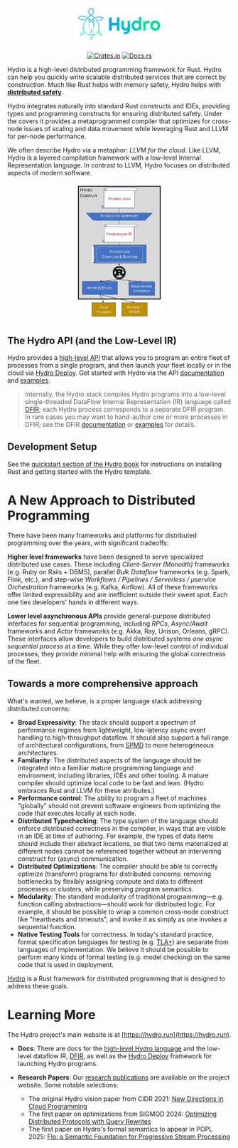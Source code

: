 <h1 align="center">
    <img src="https://raw.githubusercontent.com/hydro-project/hydro/main/docs/static/img/hydro-logo.svg" width="200" alt='"hf"'>
</h1>
<p align="center">
    <a href="https://crates.io/crates/hydro_lang"><img src="https://img.shields.io/crates/v/hydro_lang?style=flat-square&logo=rust" alt="Crates.io"></a>
    <a href="https://docs.rs/hydro_lang/"><img src="https://img.shields.io/badge/docs.rs-Hydro-blue?style=flat-square&logo=read-the-docs&logoColor=white" alt="Docs.rs"></a>
</p>

Hydro is a high-level distributed programming framework for Rust. Hydro can help you quickly write scalable distributed services that are correct by construction. Much like Rust helps with memory safety, Hydro helps with [**distributed safety**](https://hydro.run/docs/hydro/correctness.md).

Hydro integrates naturally into standard Rust constructs and IDEs, providing types and programming constructs for ensuring distributed safety. Under the covers it provides a metaprogrammed compiler that optimizes for cross-node issues of scaling and data movement while leveraging Rust and LLVM for per-node performance.

We often describe Hydro via a metaphor: *LLVM for the cloud*. Like LLVM, Hydro is a layered compilation framework with a low-level Internal Representation language. In contrast to LLVM, Hydro focuses on distributed aspects of modern software.

<div align="center">
  <img src="docs/static/img/hydro-stack.png" alt="Image description" width="200">
</div>


## The Hydro API (and the Low-Level IR)
Hydro provides a [high-level API](https://hydro.run/docs/hydro) that allows you to program an entire fleet of processes from a single program, and then launch your fleet locally or in the cloud via [Hydro Deploy](https://hydro.run/docs/deploy). Get started with Hydro via the API [documentation](https://hydro.run/docs/hydro) and [examples](https://github.com/hydro-project/hydro/tree/main/hydro_test/examples).

> Internally, the Hydro stack compiles Hydro programs into a low-level single-threaded DataFlow Internal Representation (IR) language called [DFIR](https://hydro.run/docs/dfir); each Hydro process corresponds to a separate DFIR program. In rare cases you may want to hand-author one or more processes in DFIR; see the DFIR [documentation](https://hydro.run/docs/dfir) or [examples](https://github.com/hydro-project/hydro/tree/main/dfir_rs/examples) for details.

## Development Setup

See the [quickstart section of the Hydro book](https://hydro.run/docs/hydro/quickstart/) for instructions on installing Rust and getting started with the Hydro template.

# A New Approach to Distributed Programming
There have been many frameworks and platforms for distributed programming over the years, with significant tradeoffs:

**Higher level frameworks** have been designed to serve specialized distributed use cases. These including *Client-Server (Monolith)* frameworks  (e.g. Ruby on Rails + DBMS), parallel *Bulk Dataflow* frameworks (e.g. Spark, Flink, etc.), and step-wise *Workflows / Pipelines / Serverless / μservice Orchestration* frameworks (e.g. Kafka, Airflow). All of these frameworks offer limited expressibility and are inefficient outside their sweet spot. Each one ties developers' hands in different ways.

**Lower level asynchronous APIs** provide general-purpose distributed interfaces for sequential programming, including
    *RPCs*, *Async/Await* frameworks and *Actor* frameworks (e.g. Akka, Ray, Unison, Orleans, gRPC). These interfaces allow developers to build distributed systems *one async sequential process* at a time. While they offer low-level control of individual processes, they provide minimal help with ensuring the global correctness of the fleet.

## Towards a more comprehensive approach
What's wanted, we believe, is a proper language stack addressing distributed concerns:

- **Broad Expressivity**: The stack should support a spectrum of performance regimes from lightweight, low-latency async event handling to high-throughput dataflow. It should also support a full range of architectural configurations, from [SPMD](https://en.wikipedia.org/wiki/Single_program,_multiple_data) to more heterogeneous architectures.
- **Familiarity**: The distributed aspects of the language should be integrated into a familiar mature programming language and environment, including libraries, IDEs and other tooling. A mature compiler should optimize local code to be fast and lean. (Hydro embraces Rust and LLVM for these attributes.)
- **Performance control**: The ability to program a fleet of machines "globally" should not prevent software engineers from optimizing the code that executes locally at each node.
- **Distributed Typechecking**: The type system of the language should enforce distributed correctness in the compiler, in ways that are visible in an IDE at time of authoring. For example, the types of data items should include their abstract locations, so that two items materialized at different nodes cannot be referenced together without an intervening construct for (async) communication.
- **Distributed Optimizations**: The compiler should be able to correctly optimize (transform) programs for distributed concerns: removing bottlenecks by flexibly assigning compute and data to different processes or clusters, while preserving program semantics.
- **Modularity**: The standard modularity of traditional programming—e.g. function calling abstractions—should work for distributed logic. For example, it should be possible to wrap a common cross-node construct like "heartbeats and timeouts", and invoke it as simply as one invokes a sequential function.
- **Native Testing Tools** for correctness. In today's standard practice, formal specification languages for testing (e.g. [TLA+](https://en.wikipedia.org/wiki/TLA%2B)) are separate from languages of implementation. We believe it should be possible to perform many kinds of formal testing (e.g. model checking) on the same code that is used in deployment.

[Hydro](https://hydro.run) is a Rust framework for distributed programming that is designed to address these goals.

# Learning More
The Hydro project's main website is at [https://hydro.run](https://hydro.run).

- **Docs**: There are docs for the [high-level Hydro language](https://hydro.run/docs/hydro/) and the low-level dataflow IR, [DFIR](https://hydro.run/docs/dfir), as well as the [Hydro Deploy](https://hydro.run/docs/deploy) framework for launching Hydro programs.

- **Research Papers**: Our [research publications](https://hydro.run/research) are available on the project website. Some notable selections:
    - The original Hydro vision paper from CIDR 2021: [New Directions in Cloud Programming](https://hydro.run/papers/new-directions.pdf)
    - The first paper on optimizations from SIGMOD 2024: [Optimizing Distributed Protocols with Query Rewrites](https://hydro.run/papers/david-sigmod-2024.pdf)
    - The first paper on Hydro's formal semantics to appear in POPL 2025: [Flo: a Semantic Foundation for Progressive Stream Processing](https://arxiv.org/abs/2411.08274)

